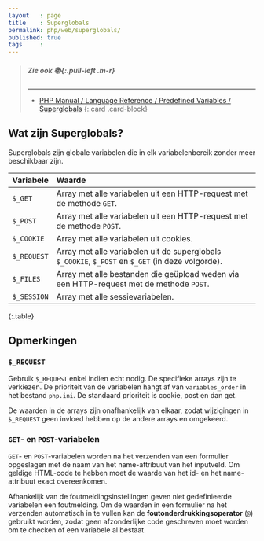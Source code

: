 ```yaml
---
layout   : page
title    : Superglobals
permalink: php/web/superglobals/
published: true
tags     :
---
```


> ##### Zie ook *:books:*{:.pull-left .m-r}
> ---
> - [PHP Manual / Language Reference / Predefined Variables / Superglobals](http://php.net/manual/en/language.variables.superglobals.php)
{:.card .card-block}

Wat zijn Superglobals?
----------------------

Superglobals zijn globale variabelen die in elk variabelenbereik zonder meer beschikbaar zijn.

| Variabele   | Waarde                                                                                            |
|:------------|:--------------------------------------------------------------------------------------------------|
| `$_GET`     | Array met alle variabelen uit een HTTP-request met de methode `GET`.                              |
| `$_POST`    | Array met alle variabelen uit een HTTP-request met de methode `POST`.                             |
| `$_COOKIE`  | Array met alle variabelen uit cookies.                                                            |
| `$_REQUEST` | Array met alle variabelen uit de superglobals `$_COOKIE`, `$_POST` en `$_GET` (in deze volgorde). |
| `$_FILES`   | Array met alle bestanden die geüpload weden via een HTTP-request met de methode `POST`.           |
| `$_SESSION` |	Array met alle sessievariabelen.                                                                  |
{:.table}

Opmerkingen
-----------

### `$_REQUEST`

Gebruik `$_REQUEST` enkel indien echt nodig. De specifieke arrays zijn te verkiezen. De prioriteit van de variabelen hangt af van `variables_order` in het bestand `php.ini`. De standaard prioriteit is cookie, post en dan get.

De waarden in de arrays zijn onafhankelijk van elkaar, zodat wijzigingen in `$_REQUEST` geen invloed hebben op de andere arrays en omgekeerd.

### `GET`- en `POST`-variabelen

`GET`- en `POST`-variabelen worden na het verzenden van een formulier opgeslagen met de naam van het name-attribuut van het inputveld. Om geldige HTML-code te hebben moet de waarde van het id- en het name-attribuut exact overeenkomen.

Afhankelijk van de foutmeldingsinstellingen geven niet gedefinieerde variabelen een foutmelding. Om de waarden in een formulier na het verzenden automatisch in te vullen kan de **foutonderdrukkingsoperator** (`@`) gebruikt worden, zodat geen afzonderlijke code geschreven moet worden om te checken of een variabele al bestaat.
